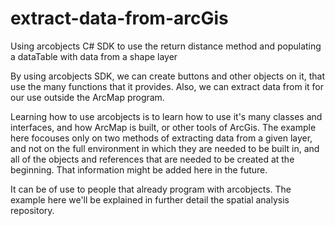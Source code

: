 # extract-data-from-arcGis
Using arcobjects C# SDK to use the return distance method and populating a dataTable with data from a shape layer

By using arcobjects SDK, we can create buttons and other objects on it, that use the many functions that it provides. 
Also, we can extract data from it for our use outside the ArcMap program. 

Learning how to use arcobjects is to learn how to use it's many classes and interfaces, and how ArcMap is built, or other tools of ArcGis. 
The example here focouses only on two methods of extracting data from a given layer, and not on the full environment in which 
they are needed to be built in, and all of the objects and references that are needed to be created at the beginning.
That information might be added here in the future. 

It can be of use to people that already program with arcobjects. 
The example here we'll be explained in further detail the spatial analysis repository.
